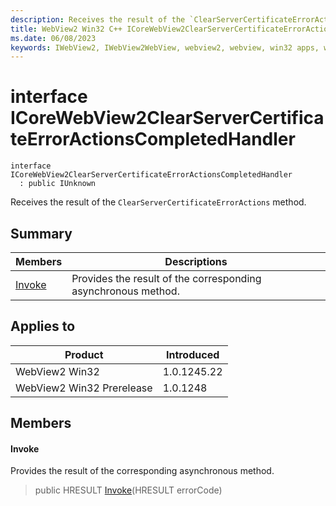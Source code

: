 ```yaml
---
description: Receives the result of the `ClearServerCertificateErrorActions` method.
title: WebView2 Win32 C++ ICoreWebView2ClearServerCertificateErrorActionsCompletedHandler
ms.date: 06/08/2023
keywords: IWebView2, IWebView2WebView, webview2, webview, win32 apps, win32, edge, ICoreWebView2, ICoreWebView2Controller, browser control, edge html, ICoreWebView2ClearServerCertificateErrorActionsCompletedHandler
---
```


# interface ICoreWebView2ClearServerCertificateErrorActionsCompletedHandler

```
interface ICoreWebView2ClearServerCertificateErrorActionsCompletedHandler
  : public IUnknown
```

Receives the result of the `ClearServerCertificateErrorActions` method.

## Summary

 Members                        | Descriptions
--------------------------------|---------------------------------------------
[Invoke](#invoke) | Provides the result of the corresponding asynchronous method.

## Applies to

Product                         | Introduced
--------------------------------|---------------------------------------------
WebView2 Win32            |    1.0.1245.22
WebView2 Win32 Prerelease |    1.0.1248

## Members

#### Invoke

Provides the result of the corresponding asynchronous method.

> public HRESULT [Invoke](#invoke)(HRESULT errorCode)

